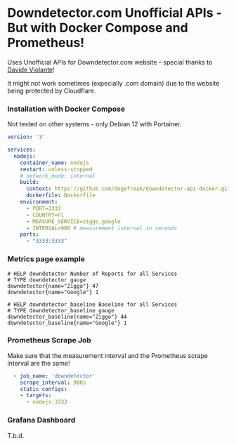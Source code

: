 # Downdetector.com Unofficial APIs - But with Docker Compose and Prometheus!

Uses Unofficial APIs for Downdetector.com website - special thanks to [Davide Violante](https://github.com/DavideViolante/)!

It might not work sometimes (expecially .com domain) due to the website being protected by Cloudflare.

### Installation with Docker Compose
Not tested on other systems - only Debian 12 with Portainer.
```yml
version: '3'

services:
  nodejs:
    container_name: nodejs
    restart: unless-stopped
    # network_mode: internal
    build:
      context: https://github.com/dogefreak/downdetector-api-docker.git
      dockerfile: Dockerfile
    environment:
      - PORT=3333
      - COUNTRY=nl
      - MEASURE_SERVICE=ziggo,google
      - INTERVAL=900 # measurement interval in seconds 
    ports:
      - "3333:3333"
```
### Metrics page example
```
# HELP downdetector Number of Reports for all Services
# TYPE downdetector gauge
downdetector{name="Ziggo"} 47
downdetector{name="Google"} 1

# HELP downdetector_baseline Baseline for all Services
# TYPE downdetector_baseline gauge
downdetector_baseline{name="Ziggo"} 44
downdetector_baseline{name="Google"} 1
```

### Prometheus Scrape Job
Make sure that the measurement interval and the Prometheus scrape interval are the same!
```yml
  - job_name: 'downdetector'
    scrape_interval: 900s
    static_configs:
    - targets:
      - nodejs:3333
```

### Grafana Dashboard
T.b.d.


